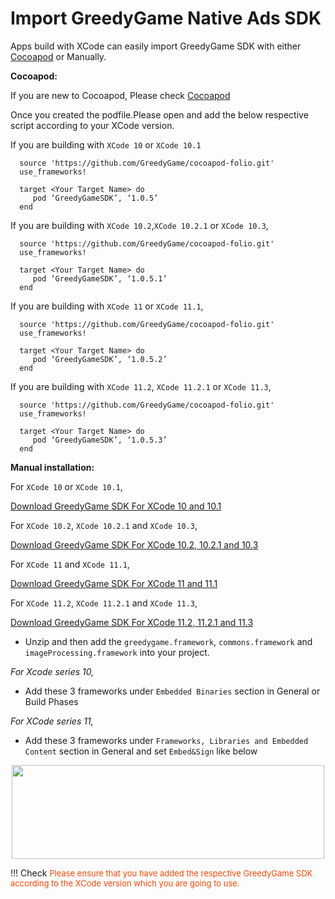 #  **Import GreedyGame Native Ads SDK**

Apps build with XCode can easily import GreedyGame SDK with either <a target="_blank" rel="noopener noreferrer" href="https://cocoapods.org/">Cocoapod</a> or Manually.

**Cocoapod:**

If you are new to Cocoapod, Please check <a target="_blank" rel="noopener noreferrer" href="https://guides.cocoapods.org/using/getting-started.html">Cocoapod</a>

Once you created the podfile.Please open and add the below respective script according to your XCode version.


 If you are building with `XCode 10` or `XCode 10.1`

```
  source 'https://github.com/GreedyGame/cocoapod-folio.git'   
  use_frameworks!

  target <Your Target Name> do
     pod ‘GreedyGameSDK’, ‘1.0.5’
  end
```

If you are building with `XCode 10.2`,`XCode 10.2.1` or `XCode 10.3`,

```
  source 'https://github.com/GreedyGame/cocoapod-folio.git'   
  use_frameworks!

  target <Your Target Name> do
     pod ‘GreedyGameSDK’, ‘1.0.5.1’
  end
```

If you are building with `XCode 11` or `XCode 11.1`,

```
  source 'https://github.com/GreedyGame/cocoapod-folio.git'   
  use_frameworks!

  target <Your Target Name> do
     pod ‘GreedyGameSDK’, ‘1.0.5.2’
  end
```

If you are building with `XCode 11.2`, `XCode 11.2.1` or `XCode 11.3`,

```
  source 'https://github.com/GreedyGame/cocoapod-folio.git'   
  use_frameworks!

  target <Your Target Name> do
     pod ‘GreedyGameSDK’, ‘1.0.5.3’
  end
```

**Manual installation:**

For `XCode 10` or `XCode 10.1`,

 <a target="_blank" rel="noopener noreferrer" href="https://github.com/GreedyGame/ios-native-plugin/archive/1.0.5.zip" class="pure-material-button-contained">Download GreedyGame SDK For XCode 10 and 10.1</a>

For `XCode 10.2`, `XCode 10.2.1` and `XCode 10.3`,

  <a target="_blank" rel="noopener noreferrer" href="https://github.com/GreedyGame/ios-native-plugin/archive/1.0.5.1.zip" class="pure-material-button-contained">Download GreedyGame SDK For XCode 10.2, 10.2.1 and 10.3</a>

For `XCode 11` and `XCode 11.1`,

  <a target="_blank" rel="noopener noreferrer" href="https://github.com/GreedyGame/ios-native-plugin/archive/1.0.5.2.zip" class="pure-material-button-contained">Download GreedyGame SDK For XCode 11 and 11.1</a>

For `XCode 11.2`, `XCode 11.2.1` and `XCode 11.3`,

  <a target="_blank" rel="noopener noreferrer" href="https://github.com/GreedyGame/ios-native-plugin/archive/1.0.5.3.zip" class="pure-material-button-contained">Download GreedyGame SDK For XCode 11.2, 11.2.1 and 11.3</a>

 * Unzip and then add the `greedygame.framework`, `commons.framework` and `imageProcessing.framework` into your project.

*For Xcode series 10,*

   * Add these 3 frameworks under `Embedded Binaries` section in General or Build Phases

*For XCode series 11,*

   * Add these 3 frameworks under `Frameworks, Libraries and Embedded Content` section in General and set `Embed&Sign` like below

   <center><img src="/img/iOS/Embed-frameworks-XCode11.png" alt="" style="margin-left: 0px" width="500" height="150"></center>

!!! Check 
    <font size="2.5" color="OrangeRed">Please ensure that you have added the respective GreedyGame SDK according to the XCode version which you are going to use.</font>

